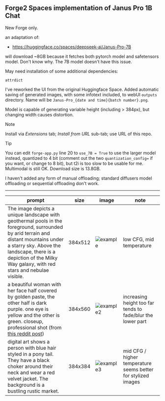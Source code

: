 ## Forge2 Spaces implementation of Janus Pro 1B Chat ##
New Forge only.

an adaptation of:
* https://huggingface.co/spaces/deepseek-ai/Janus-Pro-7B

will download ~8GB because it fetches both pytorch model and safetensors model. Don't know why. The 7B model doesn't have this issue.

May need installation of some additional dependencies:
```
attrdict
```

I've reworked the UI from the original Huggingface Space.  Added automatic saving of generated images, with some infotext included, to webUI `outputs` directory. Name will be `Janus-Pro_{date and time}{batch number}.png`.

Model is capable of generating variable height (including > 384px), but changing width causes distortion.

>[!NOTE]
>Install via *Extensions* tab; *Install from URL* sub-tab; use URL of this repo.

>[!TIP]
>You can edit `forge-app.py` line 20 to `use_7B = True` to use the larger model instead, quantized to 4 bit (comment out the two `quantization_config=` if you want, or change to 8 bit), but t2i is too slow to be usable for me. Multimodal is still OK. Download size is 13.8GB.

I haven't added any form of manual offloading; standard diffusers model offloading or sequential offloading don't work.

---

| prompt | size | image | note |
|---|---|---|---|
| The image depicts a unique landscape with geothermal pools in the foreground, surrounded by arid terrain and distant mountains under a starry sky. Above the landscape, there is a depiction of the Milky Way galaxy, with red stars and nebulae visible. | 384x512 | ![example](https://github.com/user-attachments/assets/3f465c68-4379-49a9-9cd5-5a23e3ba07a7) | low CFG, mid temperature |
| a beautiful woman with her face half covered by golden paste, the other half is dark purple. one eye is yellow and the other is green. closeup, professional shot (from [this reddit post](https://old.reddit.com/r/StableDiffusion/comments/1ieliyz/janus_pro_1b_offers_great_prompt_adherence/))  | 384x560 | ![example2](https://github.com/user-attachments/assets/101e2152-0c0c-4fc7-b96e-2131f53a3576) | increasing height too far tends to fade/blur the lower part |
| digital art shows a person with blue hair styled in a pony tail. They have a black choker around their neck and wear a red velvet jacket. The background is a bustling rustic market. | 384x384 | ![example3](https://github.com/user-attachments/assets/1bd43fbe-5560-4080-ad10-d55593e014d8) | mid CFG / higher temperature seems better for stylized images |



